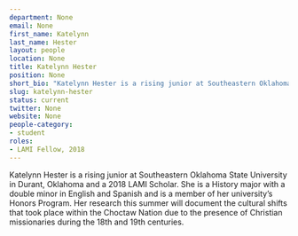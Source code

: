 ```yaml
---
department: None
email: None
first_name: Katelynn
last_name: Hester
layout: people
location: None
title: Katelynn Hester
position: None
short_bio: "Katelynn Hester is a rising junior at Southeastern Oklahoma State University in Durant, Oklahoma and a 2018 LAMI Scholar."
slug: katelynn-hester
status: current
twitter: None
website: None
people-category:
- student
roles:
- LAMI Fellow, 2018
---
```

Katelynn Hester is a rising junior at Southeastern Oklahoma State University in Durant, Oklahoma and a 2018 LAMI Scholar. She is a History major with a double minor in English and Spanish and is a member of her university’s Honors Program. Her research this summer will document the cultural shifts that took place within the Choctaw Nation due to the presence of Christian missionaries during the 18th and 19th centuries. 